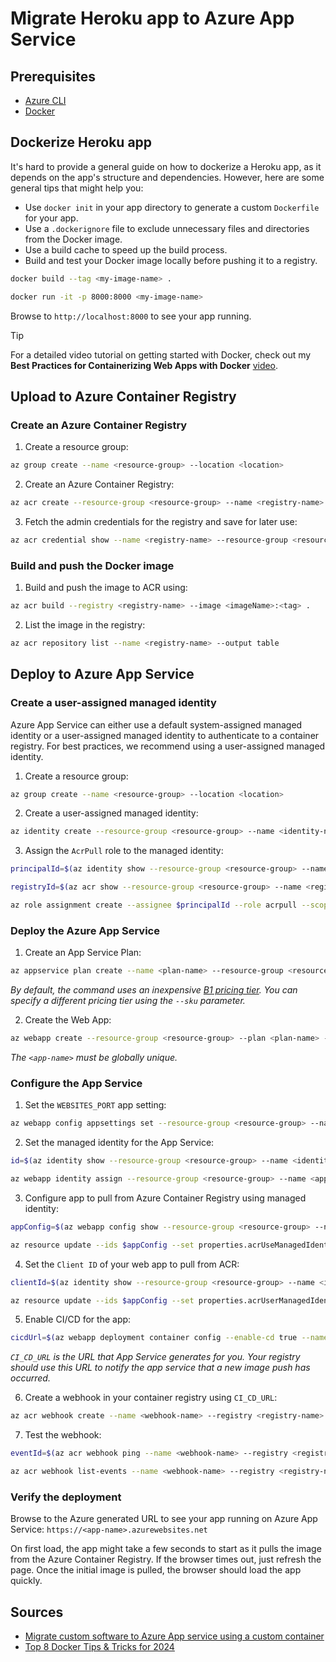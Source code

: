 # Migrate Heroku app to Azure App Service

## Prerequisites

- [Azure CLI](https://docs.microsoft.com/en-us/cli/azure/install-azure-cli)
- [Docker](https://docs.docker.com/get-docker/)

## Dockerize Heroku app

It's hard to provide a general guide on how to dockerize a Heroku app, as it depends on the app's structure and dependencies. However, here are some general tips that might help you:

- Use `docker init` in your app directory to generate a custom `Dockerfile` for your app.
- Use a `.dockerignore` file to exclude unnecessary files and directories from the Docker image.
- Use a build cache to speed up the build process.
- Build and test your Docker image locally before pushing it to a registry.

```bash
docker build --tag <my-image-name> .
```

```bash
docker run -it -p 8000:8000 <my-image-name>
```

Browse to `http://localhost:8000` to see your app running.

> [!TIP]
> For a detailed video tutorial on getting started with Docker, check out my **Best Practices for Containerizing Web Apps with Docker** [video](https://www.youtube.com/watch?v=1Guuaf5JTr0).

## Upload to Azure Container Registry

### Create an Azure Container Registry

1. Create a resource group:

```bash
az group create --name <resource-group> --location <location>
```

2. Create an Azure Container Registry:

```bash
az acr create --resource-group <resource-group> --name <registry-name> --sku Basic
```

3. Fetch the admin credentials for the registry and save for later use:

```bash
az acr credential show --name <registry-name> --resource-group <resource-group>
```

### Build and push the Docker image

1. Build and push the image to ACR using:

```bash
az acr build --registry <registry-name> --image <imageName>:<tag> .
```

2. List the image in the registry:

```bash
az acr repository list --name <registry-name> --output table
```

## Deploy to Azure App Service

### Create a user-assigned managed identity

Azure App Service can either use a default system-assigned managed identity or a user-assigned managed identity to authenticate to a container registry. For best practices, we recommend using a user-assigned managed identity.

1. Create a resource group:

```bash
az group create --name <resource-group> --location <location>
```

2. Create a user-assigned managed identity:

```bash
az identity create --resource-group <resource-group> --name <identity-name>
```

3. Assign the `AcrPull` role to the managed identity:

```bash
principalId=$(az identity show --resource-group <resource-group> --name <identity-name> --query principalId --output tsv)
```

```bash
registryId=$(az acr show --resource-group <resource-group> --name <registry-name> --query id --output tsv)
```

```bash
az role assignment create --assignee $principalId --role acrpull --scope $registryId
```

### Deploy the Azure App Service

1. Create an App Service Plan:

```bash
az appservice plan create --name <plan-name> --resource-group <resource-group> --is-linux
```

_By default, the command uses an inexpensive [B1 pricing tier](https://azure.microsoft.com/pricing/details/app-service/linux/). You can specify a different pricing tier using the `--sku` parameter._

2. Create the Web App:

```bash
az webapp create --resource-group <resource-group> --plan <plan-name> --name <app-name> --deployment-container-image-name <registry-name>.azurecr.io/<imageName>:<tag>
```

_The `<app-name>` must be globally unique._

### Configure the App Service

1. Set the `WEBSITES_PORT` app setting:

```bash
az webapp config appsettings set --resource-group <resource-group> --name <app-name> --settings WEBSITES_PORT=<port>
```

2. Set the managed identity for the App Service:

```bash
id=$(az identity show --resource-group <resource-group> --name <identity-name> --query id --output tsv)
```

```bash
az webapp identity assign --resource-group <resource-group> --name <app-name> --identities $id
```

3. Configure app to pull from Azure Container Registry using managed identity:

```bash
appConfig=$(az webapp config show --resource-group <resource-group> --name <app-name> --query id --output tsv)
```

```bash
az resource update --ids $appConfig --set properties.acrUseManagedIdentityCreds=true
```

4. Set the `Client ID` of your web app to pull from ACR:

```bash
clientId=$(az identity show --resource-group <resource-group> --name <identity-name> --query clientId --output tsv)
```

```bash
az resource update --ids $appConfig --set properties.acrUserManagedIdentityID=$clientId
```

5. Enable CI/CD for the app:

```bash
cicdUrl=$(az webapp deployment container config --enable-cd true --name <app-name> --resource-group <resource-group> --query CI_CD_URL --output tsv)
```

_`CI_CD_URL` is the URL that App Service generates for you. Your registry should use this URL to notify the app service that a new image push has occurred._

6. Create a webhook in your container registry using `CI_CD_URL`:

```bash
az acr webhook create --name <webhook-name> --registry <registry-name> --uri $cicdUrl --actions push --scope <imageName>:<tag>
```

7. Test the webhook:

```bash
eventId=$(az acr webhook ping --name <webhook-name> --registry <registry-name> --query id --output tsv)
```

```bash
az acr webhook list-events --name <webhook-name> --registry <registry-name> --query "[?id=='$eventId'].eventResponseMessage"
```

### Verify the deployment

Browse to the Azure generated URL to see your app running on Azure App Service: `https://<app-name>.azurewebsites.net`

On first load, the app might take a few seconds to start as it pulls the image from the Azure Container Registry. If the browser times out, just refresh the page. Once the initial image is pulled, the browser should load the app quickly.

## Sources

- [Migrate custom software to Azure App service using a custom container](https://learn.microsoft.com/en-us/azure/app-service/tutorial-custom-container?tabs=azure-cli&pivots=container-linux)
- [Top 8 Docker Tips & Tricks for 2024](https://www.docker.com/blog/8-top-docker-tips-tricks-for-2024/)
